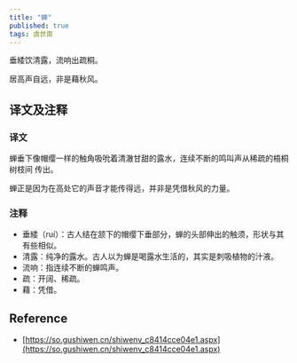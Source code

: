 ```yaml
---
title: "蝉"
published: true
tags: 虞世南
---
```


垂緌饮清露，流响出疏桐。

居高声自远，非是藉秋风。

## 译文及注释

### 译文

蝉垂下像帽缨一样的触角吸吮着清澈甘甜的露水，连续不断的鸣叫声从稀疏的梧桐树枝间
传出。

蝉正是因为在高处它的声音才能传得远，并非是凭借秋风的力量。

### 注释

- 垂緌（ruí）：古人结在颔下的帽缨下垂部分，蝉的头部伸出的触须，形状与其有些相似。
- 清露：纯净的露水。古人以为蝉是喝露水生活的，其实是刺吸植物的汁液。
- 流响：指连续不断的蝉鸣声。
- 疏：开阔、稀疏。
- 藉：凭借。

## Reference

- [https://so.gushiwen.cn/shiwenv_c8414cce04e1.aspx](https://so.gushiwen.cn/shiwenv_c8414cce04e1.aspx)